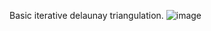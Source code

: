 Basic iterative delaunay triangulation.
![image](https://github.com/user-attachments/assets/6acac98c-87d3-4e39-9a8a-ea9b181d204d)
